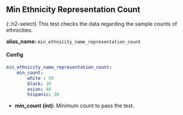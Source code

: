 
## Min Ethnicity Representation Count

<div class="main-docs" markdown="1"><div class="h3-box" markdown="1">

{:.h2-select}
This test checks the data regarding the sample counts of ethnicities.

**alias_name:** `min_ethnicity_name_representation_count`


#### Config
```yaml
min_ethnicity_name_representation_count:
    min_count: 
        white : 50
        black: 10
        asian: 40
        hispanic: 30           
```
- **min_count (int):** Minimum count to pass the test.

<!-- #### Examples -->

